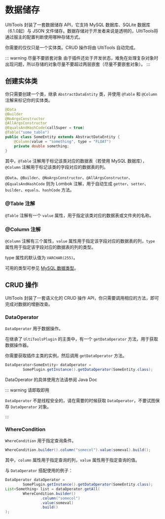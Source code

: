# 数据储存

UltiTools 封装了一套数据储存 API，它支持 MySQL 数据库、SQLite 数据库（6.1.0起）与 JSON 文件储存。数据存储对于开发者来说是透明的，UltiTools将通过服主的配置判断使用哪种存储方式。

你需要的仅仅只是一个实体类。CRUD 操作将由 UltiTools 自动完成。

::: warning 尽量不要嵌套对象
由于插件还处于开发状态，难免在处理复杂对象时出现问题，所以存储的对象尽量不要超过两层嵌套（尽量不要嵌套对象）。
:::

## 创建实体类

你只需要创建一个类，继承 `AbstractDataEntity` 类，并使用 `@Table` 和 `@Column` 注解来标记你的实体类。

```java
@Data
@Builder
@NoArgsConstructor
@AllArgsConstructor
@EqualsAndHashCode(callSuper = true)
@Table("some_table")
public class SomeEntity extends AbstractDataEntity {
    @Column(value = "something", type = "FLOAT")
    private double something;
}
```

其中，`@Table` 注解用于标记该类对应的数据表（若使用 MySQL 数据库），`@Column` 注解用于标记该类的字段对应的数据表的列。

`@Data`、`@Builder`、`@NoArgsConstructor`、`@AllArgsConstructor`、`@EqualsAndHashCode` 则为 Lombok 注解，用于自动生成 `getter`、`setter`、`builder`、`equals`、`hashCode` 方法。

### @Table 注解

`@Table` 注解有一个 `value` 属性，用于指定该类对应的数据表或文件夹的名称。

### @Column 注解

`@Column` 注解有三个属性，`value` 属性用于指定该字段对应的数据表的列，`type` 属性用于指定该字段对应的数据表的列的类型。

type 属性的默认值为 `VARCHAR(255)`。

可用的类型可参见 [MySQL 数据类型](https://www.runoob.com/mysql/mysql-data-types.html)。

## CRUD 操作

UltiTools 封装了一套语义化的 CRUD 操作 API，你只需要调用相应的方法，即可完成对数据的增删改查。

### DataOperator

`DataOperator` 用于数据操作。

在继承了 `UltiToolsPlugin` 的主类中，有一个 `getDataOperator` 方法，用于获取数据操作器。

你需要获取插件主类的实例，然后调用 `getDataOperator` 方法。

```java
DataOperator<SomeEntity> dataOperator = 
        SomePlugin.getInstance().getDataOperator(SomeEntity.class);
```
DataOperator 的具体使用方法请参阅 Java Doc

::: warning 请即取即用

`DataOperator` 不是线程安全的，请在需要的时候获取 `DataOperator`，不要试图保存 `DataOperator` 对象。

:::


### WhereCondition

`WhereCondition` 用于指定查询条件。

```java
WhereCondition.builder().column("somecol").value(someval).build();
```

其中，`column` 属性用于指定查询的列，`value` 属性用于指定查询的值。

与 `DataOperator` 搭配使用的例子：

```java
DataOperator dataOperator = 
        SomePlugin.getInstance().getDataOperator(SomeEntity.class);
List<Something> list = dataOperator.getAll(
        WhereCondition.builder()
                .column("somecol")
                .value(someval)
                .build()
);
```
